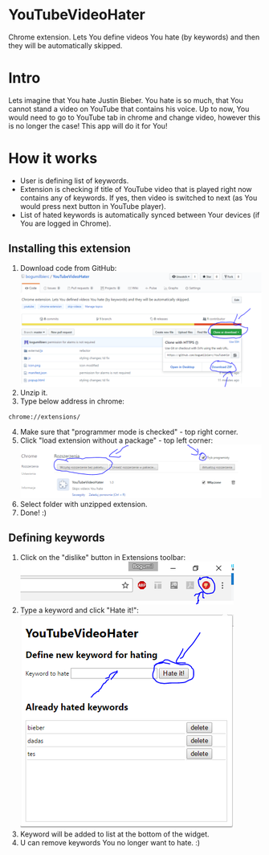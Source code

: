 # YouTubeVideoHater
Chrome extension. Lets You define videos You hate (by keywords) and then they will be automatically skipped.

# Intro
Lets imagine that You hate Justin Bieber. You hate is so much, that You cannot stand a video on YouTube that contains his voice.
Up to now, You would need to go to YouTube tab in chrome and change video, however this is no longer the case! This app will do it for You!

# How it works
- User is defining list of keywords.
- Extension is checking if title of YouTube video that is played right now contains any of keywords. If yes, then video is switched to next (as You would press next button in YouTube player).
- List of hated keywords is automatically synced between Your devices (if You are logged in Chrome).

## Installing this extension
1. Download code from GitHub:
![screen](https://github.com/bogumilbierc/YouTubeVideoHater/blob/master/instruction/Download.PNG)
2. Unzip it.
3. Type below address in chrome:
```
chrome://extensions/
```
4. Make sure that "programmer mode is checked" - top right corner.
5. Click "load extension without a package" - top left corner:
![screen](https://github.com/bogumilbierc/YouTubeVideoHater/blob/master/instruction/LoadExtension.PNG)
6. Select folder with unzipped extension.
7. Done! :)

## Defining keywords
1. Click on the "dislike" button in Extensions toolbar:
![screen](https://github.com/bogumilbierc/YouTubeVideoHater/blob/master/instruction/ExtensionsToolbar.PNG)
2. Type a keyword and click "Hate it!":
![screen](https://github.com/bogumilbierc/YouTubeVideoHater/blob/master/instruction/Preview.PNG)
3. Keyword will be added to list at the bottom of the widget.
4. U can remove keywords You no longer want to hate. :)
